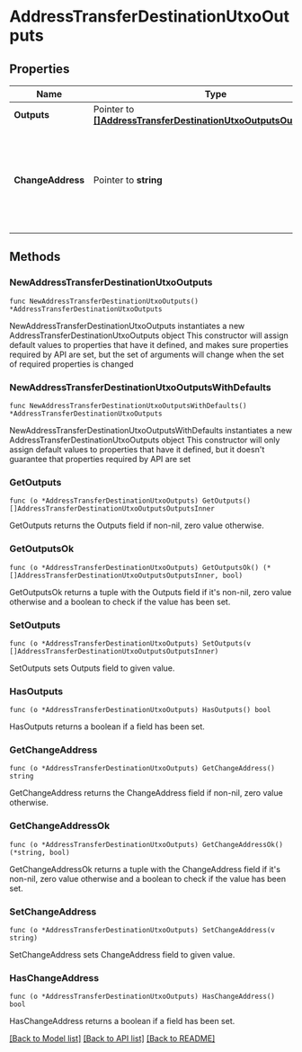 # AddressTransferDestinationUtxoOutputs

## Properties

Name | Type | Description | Notes
------------ | ------------- | ------------- | -------------
**Outputs** | Pointer to [**[]AddressTransferDestinationUtxoOutputsOutputsInner**](AddressTransferDestinationUtxoOutputsOutputsInner.md) |  | [optional] 
**ChangeAddress** | Pointer to **string** | The address used to receive the remaining funds or change from the transaction. | [optional] 

## Methods

### NewAddressTransferDestinationUtxoOutputs

`func NewAddressTransferDestinationUtxoOutputs() *AddressTransferDestinationUtxoOutputs`

NewAddressTransferDestinationUtxoOutputs instantiates a new AddressTransferDestinationUtxoOutputs object
This constructor will assign default values to properties that have it defined,
and makes sure properties required by API are set, but the set of arguments
will change when the set of required properties is changed

### NewAddressTransferDestinationUtxoOutputsWithDefaults

`func NewAddressTransferDestinationUtxoOutputsWithDefaults() *AddressTransferDestinationUtxoOutputs`

NewAddressTransferDestinationUtxoOutputsWithDefaults instantiates a new AddressTransferDestinationUtxoOutputs object
This constructor will only assign default values to properties that have it defined,
but it doesn't guarantee that properties required by API are set

### GetOutputs

`func (o *AddressTransferDestinationUtxoOutputs) GetOutputs() []AddressTransferDestinationUtxoOutputsOutputsInner`

GetOutputs returns the Outputs field if non-nil, zero value otherwise.

### GetOutputsOk

`func (o *AddressTransferDestinationUtxoOutputs) GetOutputsOk() (*[]AddressTransferDestinationUtxoOutputsOutputsInner, bool)`

GetOutputsOk returns a tuple with the Outputs field if it's non-nil, zero value otherwise
and a boolean to check if the value has been set.

### SetOutputs

`func (o *AddressTransferDestinationUtxoOutputs) SetOutputs(v []AddressTransferDestinationUtxoOutputsOutputsInner)`

SetOutputs sets Outputs field to given value.

### HasOutputs

`func (o *AddressTransferDestinationUtxoOutputs) HasOutputs() bool`

HasOutputs returns a boolean if a field has been set.

### GetChangeAddress

`func (o *AddressTransferDestinationUtxoOutputs) GetChangeAddress() string`

GetChangeAddress returns the ChangeAddress field if non-nil, zero value otherwise.

### GetChangeAddressOk

`func (o *AddressTransferDestinationUtxoOutputs) GetChangeAddressOk() (*string, bool)`

GetChangeAddressOk returns a tuple with the ChangeAddress field if it's non-nil, zero value otherwise
and a boolean to check if the value has been set.

### SetChangeAddress

`func (o *AddressTransferDestinationUtxoOutputs) SetChangeAddress(v string)`

SetChangeAddress sets ChangeAddress field to given value.

### HasChangeAddress

`func (o *AddressTransferDestinationUtxoOutputs) HasChangeAddress() bool`

HasChangeAddress returns a boolean if a field has been set.


[[Back to Model list]](../README.md#documentation-for-models) [[Back to API list]](../README.md#documentation-for-api-endpoints) [[Back to README]](../README.md)


